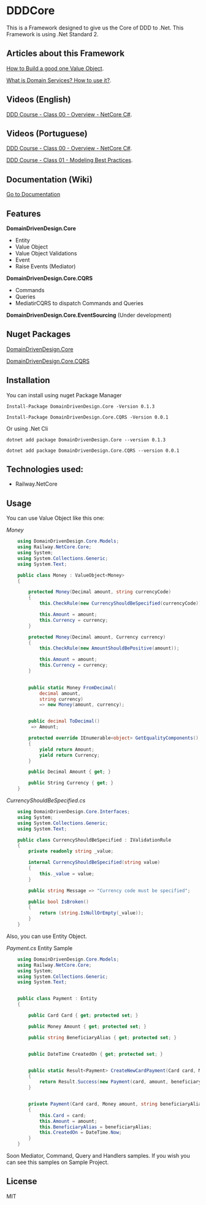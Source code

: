 # DDDCore

This is a Framework designed to give us the Core of DDD to .Net. This Framework is using .Net Standard 2.


## Articles about this Framework

[How to Build a good one Value Object](https://medium.com/@carlosbueno.kinder/how-to-build-a-good-one-value-object-c45ed80ee8a9).

[What is Domain Services? How to use it?](https://medium.com/@carlosbueno.kinder/what-is-domain-services-how-to-use-it-6a590e26e29a).

## Videos (English)

[DDD Course - Class 00 - Overview - NetCore C#](https://www.youtube.com/watch?v=vyMELNE03GA).

## Videos (Portuguese)

[DDD Course - Class 00 - Overview - NetCore C#](https://www.youtube.com/watch?v=vyMELNE03GA).

[DDD Course - Class 01 - Modeling Best Practices](https://www.youtube.com/watch?v=WzRiy07j_50).

## Documentation (Wiki)

[Go to Documentation](https://github.com/kinderbueno360/DDDCore/wiki)

## Features

**DomainDrivenDesign.Core**
* Entity
* Value Object
* Value Object Validations
* Event
* Raise Events (Mediator)

**DomainDrivenDesign.Core.CQRS**
* Commands
* Queries
* MediatirCQRS to dispatch Commands and Queries

**DomainDrivenDesign.Core.EventSourcing** (Under development)

## Nuget Packages

[DomainDrivenDesign.Core](https://www.nuget.org/packages/DomainDrivenDesign.Core)


[DomainDrivenDesign.Core.CQRS](https://www.nuget.org/packages/DomainDrivenDesign.Core.CQRS)


## Installation

You can install using nuget Package Manager

```
Install-Package DomainDrivenDesign.Core -Version 0.1.3
```

```
Install-Package DomainDrivenDesign.Core.CQRS -Version 0.0.1
```


Or using .Net Cli


```
dotnet add package DomainDrivenDesign.Core --version 0.1.3
```

```
dotnet add package DomainDrivenDesign.Core.CQRS --version 0.0.1
```

## Technologies used:

- Railway.NetCore

## Usage

You can use Value Object like this one:

*Money* 

```csharp
    using DomainDrivenDesign.Core.Models;
    using Railway.NetCore.Core;
    using System;
    using System.Collections.Generic;
    using System.Text;

    public class Money : ValueObject<Money>
    {

        protected Money(Decimal amount, string currencyCode)
        {
            this.CheckRule(new CurrencyShouldBeSpecified(currencyCode));

            this.Amount = amount;
            this.Currency = currency;
        }

        protected Money(Decimal amount, Currency currency)
        {
            this.CheckRule(new AmountShouldBePositive(amount));

            this.Amount = amount;
            this.Currency = currency;
        }

   
        public static Money FromDecimal(
            decimal amount,
            string currency)
            => new Money(amount, currency);


        public decimal ToDecimal()
         => Amount;

        protected override IEnumerable<object> GetEqualityComponents()
        {
            yield return Amount;
            yield return Currency;
        }

        public Decimal Amount { get; }

        public String Currency { get; }
    }
```
*CurrencyShouldBeSpecified.cs*

```csharp
    using DomainDrivenDesign.Core.Interfaces;
    using System;
    using System.Collections.Generic;
    using System.Text;

    public class CurrencyShouldBeSpecified : IValidationRule
    {
        private readonly string _value;

        internal CurrencyShouldBeSpecified(string value)
        {
            this._value = value;
        }

        public string Message => "Currency code must be specified";

        public bool IsBroken()
        {
            return (string.IsNullOrEmpty(_value));
        }
    }
```


Also, you can use Entity Object.

*Payment.cs* Entity Sample

```csharp
    using DomainDrivenDesign.Core.Models;
    using Railway.NetCore.Core;
    using System;
    using System.Collections.Generic;
    using System.Text;


    public class Payment : Entity
    {

        public Card Card { get; protected set; }

        public Money Amount { get; protected set; }

        public string BeneficiaryAlias { get; protected set; }


        public DateTime CreatedOn { get; protected set; }


        public static Result<Payment> CreateNewCardPayment(Card card, Money amount, string beneficiaryAlias)
        {
            return Result.Success(new Payment(card, amount, beneficiaryAlias));
        }


        private Payment(Card card, Money amount, string beneficiaryAlias) : base()
        {
            this.Card = card;
            this.Amount = amount;
            this.BeneficiaryAlias = beneficiaryAlias;
            this.CreatedOn = DateTime.Now;
        }
    }
```
Soon Mediator, Command, Query and Handlers samples.
If you wish you can see this samples on Sample Project.

## License

MIT
